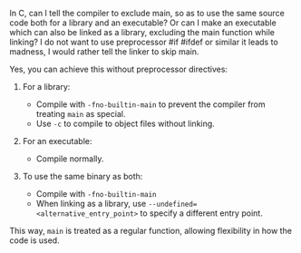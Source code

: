 In C, can I tell the compiler to exclude main, so as to use the same source code both for a library and an executable?  Or can I make an executable which can also be linked as a library, excluding the main function while linking? I do not want to use preprocessor #if #ifdef or similar it leads to madness, I would rather tell the linker to skip main.

Yes, you can achieve this without preprocessor directives:

1. For a library:
   - Compile with `-fno-builtin-main` to prevent the compiler from treating `main` as special.
   - Use `-c` to compile to object files without linking.

2. For an executable:
   - Compile normally.

3. To use the same binary as both:
   - Compile with `-fno-builtin-main`
   - When linking as a library, use `--undefined=<alternative_entry_point>` to specify a different entry point.

This way, `main` is treated as a regular function, allowing flexibility in how the code is used.

